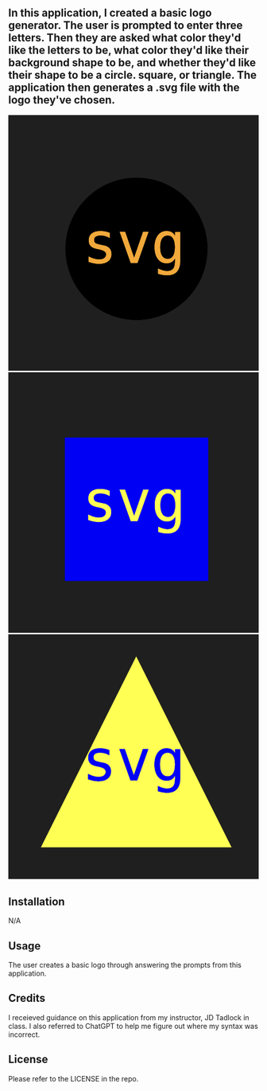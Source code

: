 ## In this application, I created a basic logo generator. The user is prompted to enter three letters. Then they are asked what color they'd like the letters to be, what color they'd like their background shape to be, and whether they'd like their shape to be a circle. square, or triangle. The application then generates a .svg file with the logo they've chosen.

![Screenshot](./assets/logo-maker-circle.png)
![Screenshot](./assets/logo-maker-square.png)
![Screenshot](./assets/logo-maker-triangle.png)

## Installation

N/A

## Usage

The user creates a basic logo through answering the prompts from this application.

## Credits

I receieved guidance on this application from my instructor, JD Tadlock in class. I also referred to ChatGPT to help me figure out where my syntax was incorrect.

## License

Please refer to the LICENSE in the repo.